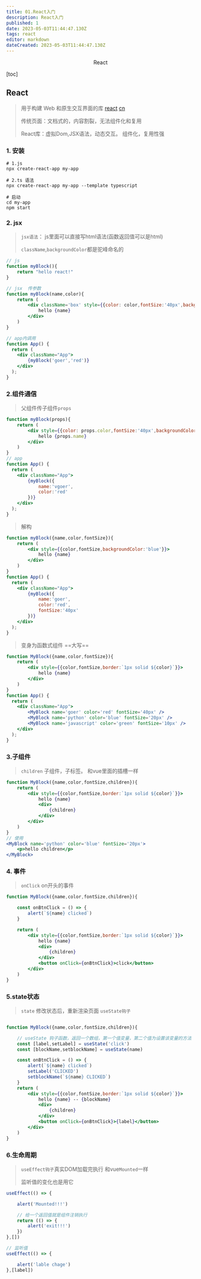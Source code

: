 ```yaml
---
title: 01.React入门
description: React入门
published: 1
date: 2023-05-03T11:44:47.130Z
tags: react
editor: markdown
dateCreated: 2023-05-03T11:44:47.130Z
---
```


<center>React</center>





[toc]







## React

> 用于构建 Web 和原生交互界面的库 [react](https://react.dev/)  [cn](https://react.docschina.org/)
>
> 传统页面：文档式的，内容割裂，无法组件化和复用
>
> React库：虚拟Dom,JSX语法，动态交互。 组件化，复用性强





### 1. 安装

```shell
# 1.js
npx create-react-app my-app

# 2.ts 语法
npx create-react-app my-app --template typescript

# 启动
cd my-app
npm start
```



### 2. jsx

> `jsx语法`： js里面可以直接写html语法(函数返回值可以是html)
>
> `className`,`backgroundColor`都是驼峰命名的

```jsx
// js
function myBlock(){
    return "hello react!"
}

// jsx  传参数
function myBlock(name,color){
    return (
        <div className='box' style={{color: color,fontSize:'40px',backgroundColor:'blue'}}>
            hello {name}
        </div>
    )
}

// app内调用
function App() {
  return (
    <div className="App">
        {myBlock('goer','red')}
    </div>
  );
}
```





### 2.组件通信

> 父组件传子组件`props`

```jsx
function myBlock(props){
    return (
        <div style={{color: props.color,fontSize:'40px',backgroundColor:'blue'}}>
            hello {props.name}
        </div>
    )
}
// app
function App() {
  return (
    <div className="App">
        {myBlock({
            name:'vgoer',
            color:'red'
        })}
    </div>
  );
}
```

> 解构

```jsx
function myBlock({name,color,fontSize}){
    return (
        <div style={{color,fontSize,backgroundColor:'blue'}}>
            hello {name}
        </div>
    )
}
function App() {
  return (
    <div className="App">
        {myBlock({
            name:'goer',
            color:'red',
            fontSize:'40px'
        })}
    </div>
  );
}
```

> 变身为函数式组件 ==大写==

```jsx
function MyBlock({name,color,fontSize}){
    return (
        <div style={{color,fontSize,border:`1px solid ${color}`}}>
            hello {name}
        </div>
    )
}
function App() {
  return (
    <div className="App">
        <MyBlock name='goer' color='red' fontSize='40px' />
        <MyBlock name='python' color='blue' fontSize='20px' />
        <MyBlock name='javascript' color='green' fontSize='10px' />
    </div>
  );
}
```



### 3.子组件

> `children` 子组件，子标签。 和vue里面的插槽一样

```jsx
function MyBlock({name,color,fontSize,children}){
    return (
        <div style={{color,fontSize,border:`1px solid ${color}`}}>
            hello {name}
            <div>
                {children}
            </div>
        </div>
    )
}
// 使用
<MyBlock name='python' color='blue' fontSize='20px'>
    <p>hello children</p>
</MyBlock>
```





### 4. 事件

> `onClick` on开头的事件

```jsx
function MyBlock({name,color,fontSize,children}){

    const onBtnClick = () => {
        alert(`${name} clicked`)
    }

    return (
        <div style={{color,fontSize,border:`1px solid ${color}`}}>
            hello {name}
            <div>
                {children}
            </div>
            <button onClick={onBtnClick}>click</button>
        </div>
    )
}
```



### 5.state状态

> `state`  修改状态后，重新渲染页面  `useState钩子`

```jsx

function MyBlock({name,color,fontSize,children}){

    // useState 钩子函数，返回一个数组，第一个值变量，第二个值为设置该变量的方法
    const [label,setLabel] = useState('click')
    const [blockName,setblockName] = useState(name)

    const onBtnClick = () => {
        alert(`${name} clicked`)
        setLabel('CLICKED')
        setblockName(`${name} CLICKED`)
    }
    return (
        <div style={{color,fontSize,border:`1px solid ${color}`}}>
            hello {name} -- {blockName}
            <div>
                {children}
            </div>
            <button onClick={onBtnClick}>{label}</button>
        </div>
    )
}
```



### 6.生命周期

> `useEffect钩子`真实DOM加载完执行 和vue`Mounted`一样
>
> 监听值的变化也是用它

```jsx
useEffect(() => {

    alert('Mounted!!!')

    // 给一个返回值就是组件注销执行
    return (() => {
        alert('exit!!!')
    })
},[])

// 监听值
useEffect(() => {

    alert('lable chage')
},[label])
```

